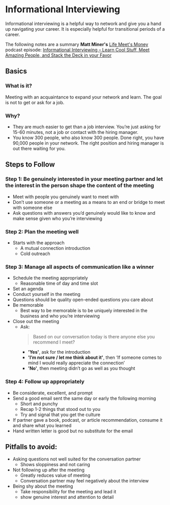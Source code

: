 # Informational Interviewing
Informational interviewing is a helpful way to network and give you a hand up navigating your career. It is
 especially helpful for transitional periods of a career.
 
The following notes are a summary **Matt Miner's** [Life Meet's Money](https://www.lifemeetsmoney.com/) podcast
 episode: 
[Informational Interviewing – Learn Cool Stuff, Meet Amazing People, and Stack the Deck in your Favor](https://www.lifemeetsmoney.com/podcast/info-interviewing)

## Basics
### What is it? 
Meeting with an acquaintance to expand your network and learn. The goal is not to get or ask for a job.
### Why? 
- They are much easier to get than a job interview. You’re just asking for 15-60 minutes, not a job or contact with the
 hiring manager. 
- You know 300 people, who also know 300 people. Done right, you have 90,000 people in your network. The right position and hiring manager is out there waiting for you.

## Steps to Follow

### Step 1: Be genuinely interested in your meeting partner and let the interest in the person shape the content of the meeting
- Meet with people you genuinely want to meet with
- Don’t use someone or a meeting as a means to an end or bridge to meet with someone else
- Ask questions with answers you’d genuinely would like to know and make sense given who you’re interviewing

### Step 2: Plan the meeting well
- Starts with the approach
    - A mutual connection introduction
    - Cold outreach
    
### Step 3: Manage all aspects of communication like a winner
- Schedule the meeting appropriately
    - Reasonable time of day and time slot
- Set an agenda
- Conduct yourself in the meeting
- Questions should be quality open-ended questions you care about 
- Be memorable
    - Best way to be memorable is to be uniquely interested in the business and who you’re interviewing 
- Close out the meeting
    - Ask: 
        > Based on our conversation today is there anyone else you recommend I meet?
        - **'Yes'**, ask for the introduction
        - **'I’m not sure / let me think about it'**, then ‘If someone comes to mind I would really appreciate the
         connection’
        - **'No'**, then meeting didn’t go as well as you thought

### Step 4: Follow up appropriately
- Be considerate, excellent, and prompt
- Send a good email sent the same day or early the following morning
    - Short and punchy
    - Recap 1-2 things that stood out to you
    - Try and signal that you get the culture
- If partner gave a book, podcast, or article recommendation, consume it and share what you learned
- Hand written letter is good but no substitute for the email

## Pitfalls to avoid:
- Asking questions not well suited for the conversation partner
    - Shows sloppiness and not caring
- Not following up after the meeting
    - Greatly reduces value of meeting
    - Conversation partner may feel negatively about the interview
- Being shy about the meeting
    - Take responsibility for the meeting and lead it
    - show genuine interest and attention to detail
